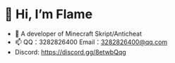 # 👋 Hi, I’m Flame
- 👀 A developer of Minecraft Skript/Anticheat
- 📫 QQ：3282826400 Email：3282826400@qq.com
- Discord: https://discord.gg/8etwbQqg
<!---
caixiaowai/caixiaowai is a ✨ special ✨ repository because its `README.md` (this file) appears on your GitHub profile.
You can click the Preview link to take a look at your changes.
--->
